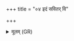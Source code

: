 +++
title = "०४ इदं सवितर् वि"

+++
<details><summary>मूलम् (GR)</summary>

इदं सवितर् वि जानीहि +++(Bhatt. savitur)+++  
षड् यमा एक एकजः ।  
तस्मिन् हापित्वम् इच्छन्ते  
य एषाम् एक एकजः ॥
</details>